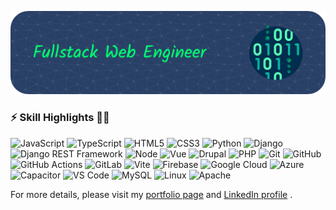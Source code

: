 ![banner image](banner.png)

<!-- Hi there 👋 -->

### ⚡ Skill Highlights 👨‍💻

<img src="https://cdn.jsdelivr.net/gh/devicons/devicon@latest/icons/javascript/javascript-plain.svg"
width="64" height="64" alt="JavaScript" title="JavaScript" />
<img src="https://cdn.jsdelivr.net/gh/devicons/devicon@latest/icons/typescript/typescript-plain.svg"
width="64" height="64" alt="TypeScript" title="TypeScript" />
<img src="https://cdn.jsdelivr.net/gh/devicons/devicon@latest/icons/html5/html5-original-wordmark.svg"
width="64" height="64" alt="HTML5" title="HTML5" />
<img src="https://cdn.jsdelivr.net/gh/devicons/devicon@latest/icons/css3/css3-original-wordmark.svg"
width="64" height="64" alt="CSS3" title="CSS3" />
<img src="https://cdn.jsdelivr.net/gh/devicons/devicon@latest/icons/python/python-original-wordmark.svg"
width="64" height="64" alt="Python" title="Python" />
<img src="https://e7.pngegg.com/pngimages/159/366/png-clipart-django-python-computer-icons-logo-python-text-label-thumbnail.png"
width="64" height="64" alt="Django" title="Django" />
<img src="https://icon.icepanel.io/Technology/png-shadow-512/Django-REST.png"
width="64" height="64" alt="Django REST Framework" title="Django REST Framework" />
<img src="https://cdn.jsdelivr.net/gh/devicons/devicon@latest/icons/nodejs/nodejs-original-wordmark.svg"
width="64" height="64" alt="Node" title="Node" />
<img src="https://cdn.jsdelivr.net/gh/devicons/devicon@latest/icons/vuejs/vuejs-original-wordmark.svg"
width="64" height="64" alt="Vue" title="Vue" />
<img src="https://cdn.jsdelivr.net/gh/devicons/devicon@latest/icons/drupal/drupal-original-wordmark.svg"
width="64" height="64" alt="Drupal" title="Drupal" />
<img src="https://cdn.jsdelivr.net/gh/devicons/devicon@latest/icons/php/php-original.svg"
width="64" height="64" alt="PHP" title="PHP" />
<img src="https://cdn.jsdelivr.net/gh/devicons/devicon@latest/icons/git/git-plain-wordmark.svg"
width="64" height="64" alt="Git" title="Git" />
<img src="https://upload.wikimedia.org/wikipedia/commons/a/ae/Github-desktop-logo-symbol.svg"
width="64" height="64" alt="GitHub" title="GitHub">
<img src="https://cdn.jsdelivr.net/gh/devicons/devicon@latest/icons/githubactions/githubactions-original.svg"
width="64" height="64" alt="GitHub Actions" title="GitHub Actions" />
<img src="https://cdn.jsdelivr.net/gh/devicons/devicon@latest/icons/gitlab/gitlab-original-wordmark.svg"
width="64" height="64" alt="GitLab" title="GitLab" />
<img src="https://cdn.jsdelivr.net/gh/devicons/devicon@latest/icons/vitejs/vitejs-original.svg"
width="64" height="64" alt="Vite" title="Vite" />
<img src="https://cdn.jsdelivr.net/gh/devicons/devicon@latest/icons/firebase/firebase-original-wordmark.svg"
width="64" height="64" alt="Firebase" title="Firebase" />
<img src="https://cdn.jsdelivr.net/gh/devicons/devicon@latest/icons/googlecloud/googlecloud-original-wordmark.svg"
width="64" height="64" alt="Google Cloud" title="Google Cloud" />
<img src="https://cdn.jsdelivr.net/gh/devicons/devicon@latest/icons/azure/azure-original-wordmark.svg"
width="64" height="64" alt="Azure" title="Azure" />
<img src="https://cdn.jsdelivr.net/gh/devicons/devicon@latest/icons/capacitor/capacitor-plain-wordmark.svg"
width="64" height="64" alt="Capacitor" title="Capacitor" />
<img src="https://cdn.jsdelivr.net/gh/devicons/devicon@latest/icons/vscode/vscode-original-wordmark.svg"
width="64" height="64" alt="VS Code" title="VS Code" />
<img src="https://cdn.jsdelivr.net/gh/devicons/devicon@latest/icons/mysql/mysql-original-wordmark.svg"
width="64" height="64" alt="MySQL" title="MySQL" />
<img src="https://cdn.jsdelivr.net/gh/devicons/devicon@latest/icons/linux/linux-original.svg"
width="64" height="64" alt="Linux" title="Linux" />
<img src="https://cdn.jsdelivr.net/gh/devicons/devicon@latest/icons/apache/apache-original-wordmark.svg"
width="64" height="64" alt="Apache" title="Apache" />

<!--
<img src="https://cdn.jsdelivr.net/gh/devicons/devicon@latest/icons/github/github-original-wordmark.svg"
width="64" height="64" alt="GitHub" title="GitHub" />

<img src="https://cdn.jsdelivr.net/gh/devicons/devicon@latest/icons/jira/jira-original-wordmark.svg"
width="64" height="64" alt="Jira" title="Jira" />
-->

For more details, please visit my [portfolio page](https://pnaylor.github.io) and [LinkedIn profile](https://www.linkedin.com/in/naylorp) .

<!--

![JavaScript badge](https://img.shields.io/badge/JavaScript-8A2BE2)
![TypeScript badge](https://img.shields.io/badge/TypeScript-8A2BE2)
![Vue badge](https://img.shields.io/badge/Vue-8A2BE2)
![Node badge](https://img.shields.io/badge/Node-8A2BE2)
![Python badge](https://img.shields.io/badge/Python-8A2BE2)
![Django badge](https://img.shields.io/badge/Django-8A2BE2)
![PHP badge](https://img.shields.io/badge/PHP-8A2BE2)
![Drupal badge](https://img.shields.io/badge/Drupal-8A2BE2)
![HTML5 badge](https://img.shields.io/badge/HTML5-8A2BE2)
![CSS3 badge](https://img.shields.io/badge/CSS3-8A2BE2)
![Ionic badge](https://img.shields.io/badge/Ionic-8A2BE2)
![Capacitor badge](https://img.shields.io/badge/Capacitor-8A2BE2)
![Firebase badge](https://img.shields.io/badge/Firebase-8A2BE2)
![GitHub Actions badge](https://img.shields.io/badge/GitHub%20Actions-8A2BE2)
![GitLab badge](https://img.shields.io/badge/GitLab-8A2BE2)
![Jira badge](https://img.shields.io/badge/Jira-8A2BE2)
![SQL badge](https://img.shields.io/badge/SQL-8A2BE2)
![NoSQL badge](https://img.shields.io/badge/NoSQL-8A2BE2)
![Linux badge](https://img.shields.io/badge/Linux-8A2BE2)
![Hybrid Mobile Apps badge](https://img.shields.io/badge/Hybrid%20Mobile%20Apps-8A2BE2)
![Leadership badge](https://img.shields.io/badge/Team%20Leadership-8A2BE2)
![PM badge](https://img.shields.io/badge/Project%20Management-8A2BE2)

**pnaylor/pnaylor** is a ✨ _special_ ✨ repository because its `README.md` (this file) appears on your GitHub profile.

Here are some ideas to get you started:

- 🔭 I’m currently working on ...
- 🌱 I’m currently learning ...
- 👯 I’m looking to collaborate on ...
- 🤔 I’m looking for help with ...
- 💬 Ask me about ...
- 📫 How to reach me: ...
- 😄 Pronouns: ...
- ⚡ Fun fact: ...
-->
